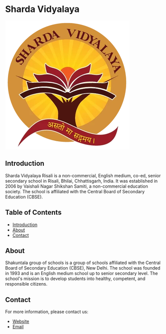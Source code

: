 # Sharda Vidyalaya

![Logo of Sharda Vidyalaya](./assets/logo-sharda-vidyalaya.png)

## Introduction
Sharda Vidyalaya Risali is a non-commercial, English medium, co-ed, senior secondary school in Risali, Bhilai, Chhattisgarh, India. It was established in 2006 by Vaishali Nagar Shikshan Samiti, a non-commercial education society. The school is affiliated with the Central Board of Secondary Education (CBSE).

## Table of Contents
- [Introduction](#introduction)
- [About](#about)
- [Contact](#contact)

## About
Shakuntala group of schools is a group of schools affiliated with the Central Board of Secondary Education (CBSE), New Delhi. The school was founded in 1993 and is an English medium school up to senior secondary level. The school's mission is to develop students into healthy, competent, and responsible citizens.

## Contact
For more information, please contact us:
- [Website](https://shardavidyalaya.github.io)
- [Email](mailto:contact@shardavidyalaya.com)
